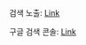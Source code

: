 검색 노출: [Link](http://jinyongjeong.github.io/2017/01/13/blog_make_searched/)

구글 검색 콘솔: [Link](https://search.google.com/search-console/sitemaps?resource_id=https%3A%2F%2Fyoungchulshin.github.io%2F)